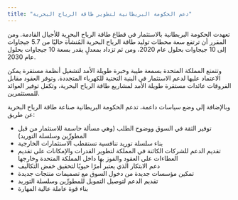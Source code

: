 ```yaml
---
title: "دعم الحكومة البريطانية لتطوير طاقة الرياح البحرية"
---
```

تعهدت الحكومة البريطانية بالاستثمار في قطاع طاقة الرياح البحرية للأجيال القادمة. ومن المقرر أن ترتفع سعة محطات توليد طاقة الرياح البحرية المُنشأة حاليًا من 5.7 جيجاوات إلى 10 جيجاوات بحلول عام 2020، ومن ثم تزداد بمعدلٍ يقدر بسعة 10 جيجاوات بحلول عام 2030.

وتتمتع المملكة المتحدة بسمعة طيبة وخبرة طويلة الأمد لتشغيل أنظمة مستقرة يمكن الاعتماد عليها لدعم الاستثمار في البنية التحتية للكهرباء المتجددة. وتوفر العقود مقابل الفروقات عائدات مستقرة طويلة الأمد لمشاريع طاقة الرياح البحرية، وتكفل توفير العوائد للمستثمرين.

وبالإضافة إلى وضع سياسات داعمة، تدعم الحكومة البريطانية صناعة طاقة الرياح البحرية عن طريق:

- توفير الثقة في السوق ووضوح الطلب (وهي مسألة حاسمة للاستثمار من قبل المطورِّين وسلسلة التوريد)
- بناء سلسلة توريد تنافسية تستقطب الاستثمارات الخارجية
- تقديم الدعم للشركات الكائنة في المملكة لتطوير القدرات والإمكانات على تقديم العطاءات على العقود والفوز بها داخل المملكة المتحدة وخارجها
- دعم الابتكار الذي يعتبر أمرًا حيويًا لتحقيق خفض التكاليف
- تمكين مؤسسات جديدة من دخول السوق مع تصميمات منتجات جديدة
- تقديم الدعم لتوصيل التمويل للمطورِّين وسلسلة التوريد
- بناء قوة عاملة عالية المهارة
 
